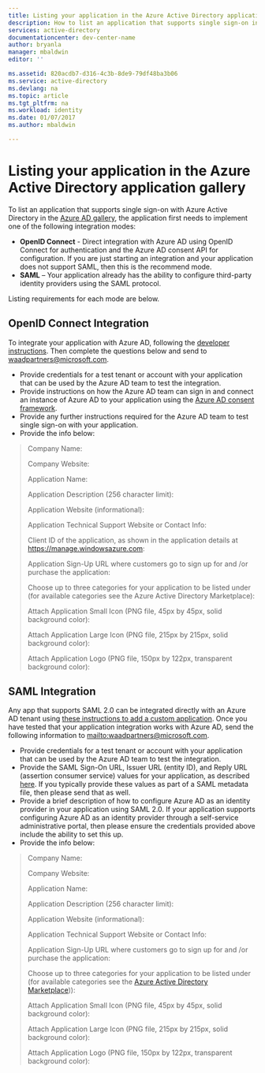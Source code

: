 ```yaml
---
title: Listing your application in the Azure Active Directory application gallery
description: How to list an application that supports single sign-on in the Azure Active Directory gallery | Microsoft Azure
services: active-directory
documentationcenter: dev-center-name
author: bryanla
manager: mbaldwin
editor: ''

ms.assetid: 820acdb7-d316-4c3b-8de9-79df48ba3b06
ms.service: active-directory
ms.devlang: na
ms.topic: article
ms.tgt_pltfrm: na
ms.workload: identity
ms.date: 01/07/2017
ms.author: mbaldwin

---
```

# Listing your application in the Azure Active Directory application gallery
To list an application that supports single sign-on with Azure Active Directory in the [Azure AD gallery](https://azure.microsoft.com/marketplace/active-directory/all/), the application first needs to implement one of the following integration modes:

* **OpenID Connect** - Direct integration with Azure AD using OpenID Connect for authentication and the Azure AD consent API for configuration. If you are just starting an integration and your application does not support SAML, then this is the recommend mode.
* **SAML** – Your application already has the ability to configure third-party identity providers using the SAML protocol.

Listing requirements for each mode are below.

## OpenID Connect Integration
To integrate your application with Azure AD, following the [developer instructions](active-directory-authentication-scenarios.md). Then complete the questions below and send to waadpartners@microsoft.com.

* Provide credentials for a test tenant or account with your application that can be used by the Azure AD team to test the integration.  
* Provide instructions on how the Azure AD team can sign in and connect an instance of Azure AD to your application using the [Azure AD consent framework](active-directory-integrating-applications.md#overview-of-the-consent-framework). 
* Provide any further instructions required for the Azure AD team to test single sign-on with your application. 
* Provide the info below:

> Company Name:
> 
> Company Website:
> 
> Application Name:
> 
> Application Description (256 character limit):
> 
> Application Website (informational):
> 
> Application Technical Support Website or Contact Info:
> 
> Client ID of the application, as shown in the application details at https://manage.windowsazure.com:
> 
> Application Sign-Up URL where customers go to sign up for and /or purchase the application:
> 
> Choose up to three categories for your application to be listed under (for available categories see the Azure Active Directory Marketplace):
> 
> Attach Application Small Icon (PNG file, 45px by 45px, solid background color):
> 
> Attach Application Large Icon (PNG file, 215px by 215px, solid background color):
> 
> Attach Application Logo (PNG file, 150px by 122px, transparent background color):
> 
> 

## SAML Integration
Any app that supports SAML 2.0 can be integrated directly with an Azure AD tenant using [these instructions to add a custom application](../active-directory-saas-custom-apps.md). Once you have tested that your application integration works with Azure AD, send the following information to <mailto:waadpartners@microsoft.com>.

* Provide credentials for a test tenant or account with your application that can be used by the Azure AD team to test the integration.  
* Provide the SAML Sign-On URL, Issuer URL (entity ID), and Reply URL (assertion consumer service) values for your application, as described [here](../active-directory-saas-custom-apps.md). If you typically provide these values as part of a SAML metadata file, then please send that as well.
* Provide a brief description of how to configure Azure AD as an identity provider in your application using SAML 2.0. If your application supports configuring Azure AD as an identity provider through a self-service administrative portal, then please ensure the credentials provided above include the ability to set this up.
* Provide the info below:

> Company Name:
> 
> Company Website:
> 
> Application Name:
> 
> Application Description (256 character limit):
> 
> Application Website (informational):
> 
> Application Technical Support Website or Contact Info:
> 
> Application Sign-Up URL where customers go to sign up for and /or purchase the application:
> 
> Choose up to three categories for your application to be listed under (for available categories see the [Azure Active Directory Marketplace](https://azure.microsoft.com/marketplace/active-directory/))):
> 
> Attach Application Small Icon (PNG file, 45px by 45px, solid background color):
> 
> Attach Application Large Icon (PNG file, 215px by 215px, solid background color):
> 
> Attach Application Logo (PNG file, 150px by 122px, transparent background color):
> 
> 

